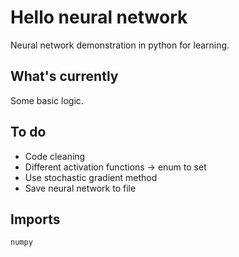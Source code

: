 # Hello neural network

Neural network demonstration in python for learning.

## What's currently

Some basic logic.

## To do

 * Code cleaning
 * Different activation functions -> enum to set
 * Use stochastic gradient method
 * Save neural network to file
 
## Imports

    numpy

